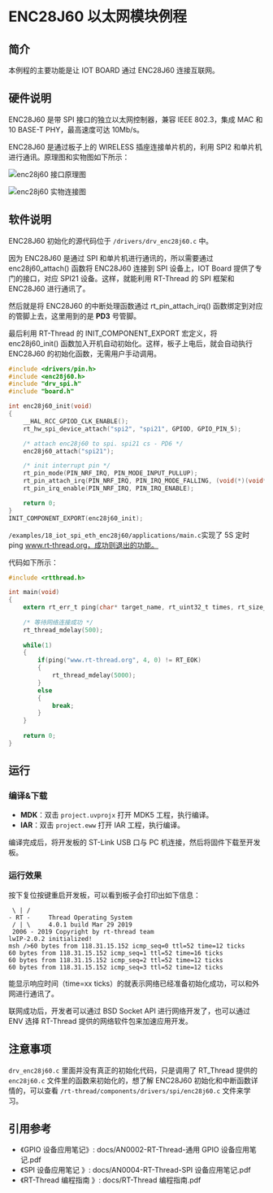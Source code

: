 # ENC28J60 以太网模块例程

## 简介

本例程的主要功能是让 IOT BOARD 通过 ENC28J60 连接互联网。

## 硬件说明

ENC28J60 是带 SPI 接口的独立以太网控制器，兼容 IEEE 802.3，集成 MAC 和 10 BASE-T PHY，最高速度可达 10Mb/s。

ENC28J60 是通过板子上的 WIRELESS 插座连接单片机的，利用 SPI2 和单片机进行通讯。原理图和实物图如下所示：

![enc28j60 接口原理图](../../docs/figures/18_iot_spi_eth_enc28j60/enc28j60_sch.png)

![enc28j60 实物连接图](../../docs/figures/18_iot_spi_eth_enc28j60/enc28j60_IOT_Board.jpg)

## 软件说明

ENC28J60 初始化的源代码位于 `/drivers/drv_enc28j60.c` 中。

因为 ENC28J60 是通过 SPI 和单片机进行通讯的，所以需要通过 enc28j60_attach() 函数将 ENC28J60 连接到 SPI 设备上，IOT Board 提供了专门的接口，对应 SPI21 设备。这样，就能利用 RT-Thread 的 SPI 框架和 ENC28J60 进行通讯了。

然后就是将 ENC28J60 的中断处理函数通过 rt_pin_attach_irq() 函数绑定到对应的管脚上去，这里用到的是 **PD3** 号管脚。

最后利用 RT-Thread 的 INIT_COMPONENT_EXPORT 宏定义，将 enc28j60_init() 函数加入开机自动初始化。这样，板子上电后，就会自动执行 ENC28J60 的初始化函数，无需用户手动调用。

```c
#include <drivers/pin.h>
#include <enc28j60.h>
#include "drv_spi.h"
#include "board.h"

int enc28j60_init(void)
{
    __HAL_RCC_GPIOD_CLK_ENABLE();
    rt_hw_spi_device_attach("spi2", "spi21", GPIOD, GPIO_PIN_5);

    /* attach enc28j60 to spi. spi21 cs - PD6 */
    enc28j60_attach("spi21");

    /* init interrupt pin */
    rt_pin_mode(PIN_NRF_IRQ, PIN_MODE_INPUT_PULLUP);
    rt_pin_attach_irq(PIN_NRF_IRQ, PIN_IRQ_MODE_FALLING, (void(*)(void*))enc28j60_isr, RT_NULL);
    rt_pin_irq_enable(PIN_NRF_IRQ, PIN_IRQ_ENABLE);

    return 0;
}
INIT_COMPONENT_EXPORT(enc28j60_init);
```

`/examples/18_iot_spi_eth_enc28j60/applications/main.c`实现了 5S 定时 ping www.rt-thread.org，成功则退出的功能。

代码如下所示：

```c
#include <rtthread.h>

int main(void)
{
    extern rt_err_t ping(char* target_name, rt_uint32_t times, rt_size_t size);
    
    /* 等待网络连接成功 */
    rt_thread_mdelay(500);
    
    while(1)
    {
        if(ping("www.rt-thread.org", 4, 0) != RT_EOK)
        {
            rt_thread_mdelay(5000);
        }
        else
        {
            break;
        }
    }
    
    return 0;
}
```

## 运行

### 编译&下载

- **MDK**：双击 `project.uvprojx` 打开 MDK5 工程，执行编译。
- **IAR**：双击 `project.eww` 打开 IAR 工程，执行编译。

编译完成后，将开发板的 ST-Link USB 口与 PC 机连接，然后将固件下载至开发板。

### 运行效果

按下复位按键重启开发板，可以看到板子会打印出如下信息：

```shell
 \ | /
- RT -     Thread Operating System
 / | \     4.0.1 build Mar 29 2019
 2006 - 2019 Copyright by rt-thread team
lwIP-2.0.2 initialized!
msh />60 bytes from 118.31.15.152 icmp_seq=0 ttl=52 time=12 ticks
60 bytes from 118.31.15.152 icmp_seq=1 ttl=52 time=16 ticks
60 bytes from 118.31.15.152 icmp_seq=2 ttl=52 time=12 ticks
60 bytes from 118.31.15.152 icmp_seq=3 ttl=52 time=12 ticks
```

能显示响应时间（time=xx ticks）的就表示网络已经准备初始化成功，可以和外网进行通讯了。

联网成功后，开发者可以通过 BSD Socket API 进行网络开发了，也可以通过 ENV 选择 RT-Thread 提供的网络软件包来加速应用开发。

## 注意事项

`drv_enc28j60.c` 里面并没有真正的初始化代码，只是调用了 RT_Thread 提供的 `enc28j60.c` 文件里的函数来初始化的，想了解 ENC28J60 初始化和中断函数详情的，可以查看 `/rt-thread/components/drivers/spi/enc28j60.c` 文件来学习。

## 引用参考

- 《GPIO 设备应用笔记》: docs/AN0002-RT-Thread-通用 GPIO 设备应用笔记.pdf
- 《SPI 设备应用笔记 》: docs/AN0004-RT-Thread-SPI 设备应用笔记.pdf
- 《RT-Thread 编程指南 》: docs/RT-Thread 编程指南.pdf